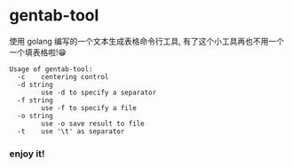 # gentab-tool
使用 golang 编写的一个文本生成表格命令行工具, 有了这个小工具再也不用一个一个填表格啦!😁

```
Usage of gentab-tool:
  -c	centering control
  -d string
    	use -d to specify a separator
  -f string
    	use -f to specify a file
  -o string
    	use -o save result to file
  -t	use '\t' as separator
```

### enjoy it!



